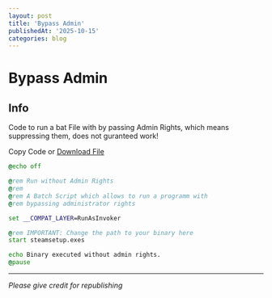```yaml
---
layout: post
title: 'Bypass Admin'
publishedAt: '2025-10-15'
categories: blog
---
```


# Bypass Admin

## Info

Code to run a bat File with by passing Admin Rights, which means
suppressing them, does not guranteed work!

Copy Code or [Download File](/public/files/bypass_admin.bat)

```cmd
@echo off

@rem Run without Admin Rights
@rem
@rem A Batch Script which allows to run a programm with
@rem bypassing administrator rights

set __COMPAT_LAYER=RunAsInvoker

@rem IMPORTANT: Change the path to your binary here
start steamsetup.exes

echo Binary executed without admin rights.
@pause
```

---

*Please give credit for republishing*
